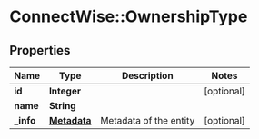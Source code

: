 # ConnectWise::OwnershipType

## Properties
Name | Type | Description | Notes
------------ | ------------- | ------------- | -------------
**id** | **Integer** |  | [optional] 
**name** | **String** |  | 
**_info** | [**Metadata**](Metadata.md) | Metadata of the entity | [optional] 


